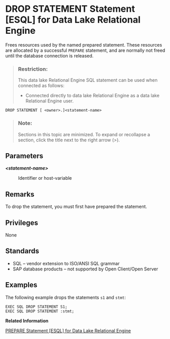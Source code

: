 <!-- loioa61d6f2f84f2101587fbc546b2c34e86 -->

# DROP STATEMENT Statement \[ESQL\] for Data Lake Relational Engine

Frees resources used by the named prepared statement. These resources are allocated by a successful `PREPARE` statement, and are normally not freed until the database connection is released.



> ### Restriction:  
> This data lake Relational Engine SQL statement can be used when connected as follows:
> 
> -   Connected directly to data lake Relational Engine as a data lake Relational Engine user.



```
DROP STATEMENT [ <owner>.]<statement-name>
```



> ### Note:  
> Sections in this topic are minimized. To expand or recollapse a section, click the title next to the right arrow \(*\>*\).



<a name="loioa61d6f2f84f2101587fbc546b2c34e86__IQ_Parameters"/>

## Parameters


<dl>
<dt><b>

*<statement-name\>*

</b></dt>
<dd>

Identifier or host-variable



</dd>
</dl>



<a name="loioa61d6f2f84f2101587fbc546b2c34e86__section_vwy_5wb_ccb"/>

## Remarks

To drop the statement, you must first have prepared the statement.



<a name="loioa61d6f2f84f2101587fbc546b2c34e86__IQ_Permissions"/>

## Privileges

None



<a name="loioa61d6f2f84f2101587fbc546b2c34e86__IQ_Standards"/>

## Standards

-   SQL – vendor extension to ISO/ANSI SQL grammar
-   SAP database products – not supported by Open Client/Open Server



<a name="loioa61d6f2f84f2101587fbc546b2c34e86__IQ_Examples"/>

## Examples

The following example drops the statements `s1` and `stmt`:

```
EXEC SQL DROP STATEMENT S1;
EXEC SQL DROP STATEMENT :stmt;
```

**Related Information**  


[PREPARE Statement \[ESQL\] for Data Lake Relational Engine](prepare-statement-esql-for-data-lake-relational-engine-a621eea.md "Prepares a statement to be executed later or used for a cursor.")

